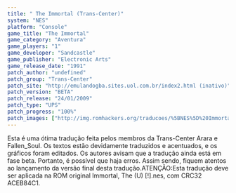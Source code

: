 ```yaml
---
title: " The Immortal (Trans-Center)"
system: "NES"
platform: "Console"
game_title: "The Immortal"
game_category: "Aventura"
game_players: "1"
game_developer: "Sandcastle"
game_publisher: "Electronic Arts"
game_release_date: "1991"
patch_author: "undefined"
patch_group: "Trans-Center"
patch_site: "http://emulandogba.sites.uol.com.br/index2.html (inativo)"
patch_version: "BETA"
patch_release: "24/01/2009"
patch_type: "UPS"
patch_progress: "100%"
patch_images: ["http://img.romhackers.org/traducoes/%5BNES%5D%20Immortal,%20The%20-%20Trans-Center%20-%201.png","http://img.romhackers.org/traducoes/%5BNES%5D%20Immortal,%20The%20-%20Trans-Center%20-%202.png","http://img.romhackers.org/traducoes/%5BNES%5D%20Immortal,%20The%20-%20Trans-Center%20-%203.png"]
---
```

Esta é uma ótima tradução feita pelos membros da Trans-Center Arara e Fallen_Soul. Os textos estão devidamente traduzidos e acentuados, e os gráficos foram editados. Os autores avisam que a tradução ainda está em fase beta. Portanto, é possível que haja erros. Assim sendo, fiquem atentos ao lançamento da versão final desta tradução.ATENÇÃO:Esta tradução deve ser aplicada na ROM original Immortal, The (U) [!].nes, com CRC32 ACEB84C1.